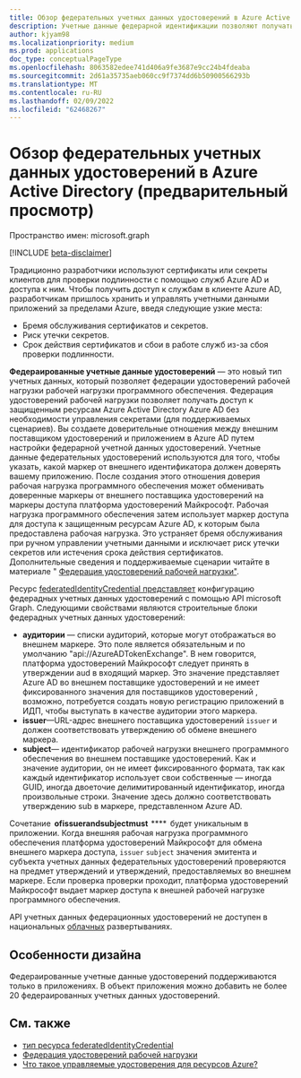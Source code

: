 ```yaml
---
title: Обзор федерательных учетных данных удостоверений в Azure Active Directory (предварительный просмотр)
description: Учетные данные федерарной идентификации позволяют получать доступ к ресурсам Azure и Microsoft Graph без необходимости управления секретами. Это часть федерации удостоверений рабочей нагрузки в Azure AD.
author: kjyam98
ms.localizationpriority: medium
ms.prod: applications
doc_type: conceptualPageType
ms.openlocfilehash: 8063582edee741d406a9fe3687e9cc24b4fdeaba
ms.sourcegitcommit: 2d61a35735aeb060cc9f7374dd6b50900566293b
ms.translationtype: MT
ms.contentlocale: ru-RU
ms.lasthandoff: 02/09/2022
ms.locfileid: "62468267"
---
```

# <a name="overview-of-federated-identity-credentials-in-azure-active-directory-preview"></a>Обзор федерательных учетных данных удостоверений в Azure Active Directory (предварительный просмотр)

Пространство имен: microsoft.graph

[!INCLUDE [beta-disclaimer](../../includes/beta-disclaimer.md)]

Традиционно разработчики используют сертификаты или секреты клиентов для проверки подлинности с помощью служб Azure AD и доступа к ним. Чтобы получить доступ к службам в клиенте Azure AD, разработчикам пришлось хранить и управлять учетными данными приложений за пределами Azure, введя следующие узкие места:

+ Бремя обслуживания сертификатов и секретов.
+ Риск утечки секретов.
+ Срок действия сертификатов и сбои в работе служб из-за сбоя проверки подлинности.

**Федераированные учетные данные удостоверений** — это новый тип учетных данных, который позволяет федерации удостоверений рабочей нагрузки рабочей нагрузки программного обеспечения. Федерация удостоверений рабочей нагрузки позволяет получать доступ к защищенным ресурсам Azure Active Directory Azure AD без необходимости управления секретами (для поддерживаемых сценариев). Вы создаете доверительные отношения между внешним поставщиком удостоверений и приложением в Azure AD путем настройки федерарной учетной данных удостоверений. Учетные данные федерательных удостоверений используются для того, чтобы указать, какой маркер от внешнего идентификатора должен доверять вашему приложению. После создания этого отношения доверия рабочая нагрузка программного обеспечения может обменивать доверенные маркеры от внешнего поставщика удостоверений на маркеры доступа платформа удостоверений Майкрософт.  Рабочая нагрузка программного обеспечения затем использует маркер доступа для доступа к защищенным ресурсам Azure AD, к которым была предоставлена рабочая нагрузка. Это устраняет бремя обслуживания при ручном управлении учетными данными и исключает риск утечки секретов или истечения срока действия сертификатов. Дополнительные сведения и поддерживаемые сценарии читайте в материале " [Федерация удостоверений рабочей нагрузки"](/azure/active-directory/develop/workload-identity-federation).

Ресурс [federatedIdentityCredential представляет](federatedidentitycredential.md) конфигурацию федерадных учетных данных удостоверений с помощью API microsoft Graph. Следующими свойствами являются строительные блоки федерадных учетных данных удостоверений:

+ **аудитории** — списки аудиторий, которые могут отображаться во внешнем маркере. Это поле является обязательным и по умолчанию "api://AzureADTokenExchange". В нем говорится, платформа удостоверений Майкрософт следует принять в утверждении aud в входящий маркер. Это значение представляет Azure AD во внешнем поставщике удостоверений и не имеет фиксированного значения для поставщиков удостоверений , возможно, потребуется создать новую регистрацию приложений в ИДП, чтобы выступать в качестве аудитории этого маркера.
+ **issuer**—URL-адрес внешнего поставщика удостоверений `issuer` и должен соответствовать утверждению об обмене внешнего маркера.
+ **subject**— идентификатор рабочей нагрузки внешнего программного обеспечения во внешнем поставщике удостоверений. Как и значение аудитории, он не имеет фиксированного формата, так как каждый идентификатор использует свои собственные — иногда GUID, иногда двоеточие делимитированный идентификатор, иногда произвольные строки. Значение здесь должно соответствовать утверждению sub в маркере, представленном Azure AD.

Сочетание  **ofissuerandsubjectmust**  ****  будет уникальным в приложении.  Когда внешняя рабочая нагрузка программного обеспечения платформа удостоверений Майкрософт для обмена внешнего маркера доступа, `issuer`  `subject` значения эмитента и субъекта учетных данных федерательных удостоверений проверяются на предмет утверждений и утверждений, предоставляемых во внешнем маркере. Если проверка проверки проходит, платформа удостоверений Майкрософт выдает маркер доступа к внешней рабочей нагрузке программного обеспечения.

API учетных данных федерационных удостоверений не доступен в национальных [облачных](/graph/deployments) развертываниях.

## <a name="design-considerations"></a>Особенности дизайна

Федераированные учетные данные удостоверений поддерживаются только в приложениях. В объект приложения можно добавить не более 20 федераированных учетных данных удостоверений.

## <a name="see-also"></a>См. также

+ [тип ресурса federatedIdentityCredential](federatedidentitycredential.md)
+ [Федерация удостоверений рабочей нагрузки](/azure/active-directory/develop/workload-identity-federation)
+ [Что такое управляемые удостоверения для ресурсов Azure?](/azure/active-directory/managed-identities-azure-resources/overview)
<!--
Future: add links to articles that use federated identity credentials to access Azure AD resources.
>
